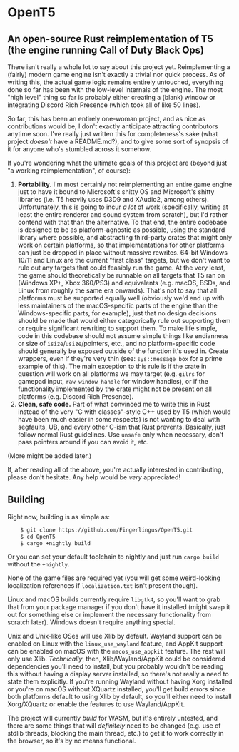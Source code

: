# OpenT5
## An open-source Rust reimplementation of T5 (the engine running Call of Duty Black Ops)

There isn't really a whole lot to say about this project yet. Reimplementing a (fairly) modern game engine isn't exactly a trivial nor quick process. As of writing this, the actual game logic remains entirely untouched, everything done so far has been with the low-level internals of the engine. The most "high level" thing so far is probably either creating a (blank) window or integrating Discord Rich Presence (which took all of like 50 lines).

So far, this has been an entirely one-woman project, and as nice as contributions would be, I don't exactly anticipate attracting contributors anytime soon. I've really just written this for completeness's sake (what project *doesn't* have a README.md?), and to give some sort of synopsis of it for anyone who's stumbled across it somehow.

If you're wondering what the ultimate goals of this project are (beyond just "a working reimplementation", of course):
1. **Portability.** I'm most certainly not reimplementing an entire game engine just to have it bound to Microsoft's shitty OS and Microsoft's shitty libraries (i.e. T5 heavily uses D3D9 and XAudio2, among others). Unfortunately, this is going to incur *a lot* of work (specifically, writing at least the entire renderer and sound system from scratch), but I'd rather contend with that than the alternative. To that end, the entire codebase is designed to be as platform-agnostic as possible, using the standard library where possible, and abstracting third-party crates that might only work on certain platforms, so that implementations for other platforms can just be dropped in place without massive rewrites. 64-bit Windows 10/11 and Linux are the current "first class" targets, but we don't want to rule out any targets that could feasibly run the game. At the very least, the game should theoretically be runnable on all targets that T5 ran on (Windows XP+, Xbox 360/PS3) and equivalents (e.g. macOS, BSDs, and Linux from roughly the same era onwards). That's not to say that all platforms must be supported equally well (obviously we'd end up with less maintainers of the macOS-specific parts of the engine than the Windows-specific parts, for example), just that no design decisions should be made that would either categorically rule out supporting them or require significant rewriting to support them. To make life simple, code in this codebase should not assume simple things like endianness or size of `isize`/`usize`/pointers, etc., and no platform-specific code should generally be exposed outside of the function it's used in. Create wrappers, even if they're very thin (see: `sys::message_box` for a prime example of this). The main exception to this rule is if the crate in question will work on all platforms we may target (e.g. `gilrs` for gamepad input, `raw_window_handle` for window handles), or if the functionality implemented by the crate might not be present on all platforms (e.g. Discord Rich Presence).
2. **Clean, safe code.** Part of what convinced me to write this in Rust instead of the very "C with classes"-style C++ used by T5 (which would have been much easier in some respects) is not wanting to deal with segfaults, UB, and every other C-ism that Rust prevents. Basically, just follow normal Rust guidelines. Use `unsafe` only when necessary, don't pass pointers around if you can avoid it, etc.

(More might be added later.)

If, after reading all of the above, you're actually interested in contributing, please don't hesitate. Any help would be *very* appreciated!

## Building
Right now, building is as simple as:
```bash
    $ git clone https://github.com/Fingerlingus/OpenT5.git
    $ cd OpenT5
    $ cargo +nightly build
```
Or you can set your default toolchain to nightly and just run `cargo build` without the `+nightly`.

None of the game files are required yet (you will get some weird-looking localization references if `localization.txt` isn't present though).

Linux and macOS builds currently require `libgtk4`, so you'll want to grab that from your package manager if you don't have it installed (might swap it out for something else or implement the necessary functionality from scratch later). Windows doesn't require anything special.

Unix and Unix-like OSes will use Xlib by default. Wayland support can be enabled on Linux with the `linux_use_wayland` feature, and AppKit support can be enabled on macOS with the `macos_use_appkit` feature. The rest will only use Xlib. *Technically*, then, Xlib/Wayland/AppKit could be considered dependencies you'll need to install, but you probably wouldn't be reading this without having a display server installed, so there's not really a need to state them explicitly. If you're running Wayland without having Xorg installed or you're on macOS without XQuartz installed, you'll get build errors since both platforms default to using Xlib by default, so you'll either need to install Xorg/XQuartz or enable the features to use Wayland/AppKit.

The project will currently *build* for WASM, but it's entirely untested, and there are some things that will *definitely* need to be changed (e.g. use of stdlib threads, blocking the main thread, etc.) to get it to work correctly in the browser, so it's by no means functional.
